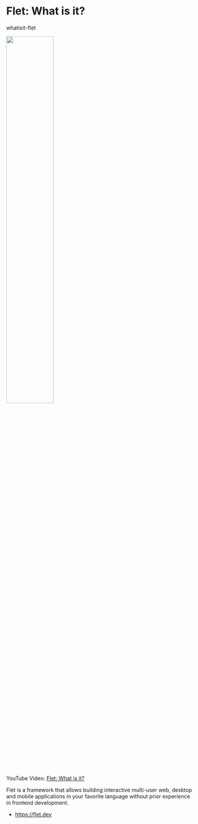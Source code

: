 # Flet: What is it?
whatisit-flet

<img src="media/logo/flet-logo.svg" width="50%"/>

YouTube Video: [Flet: What is it?](https://www.youtube.com/watch?v=9r13xXMVo4s)

Flet is a framework that allows building interactive multi-user web, desktop and mobile applications in your favorite language without prior experience in frontend development.
- https://flet.dev 
